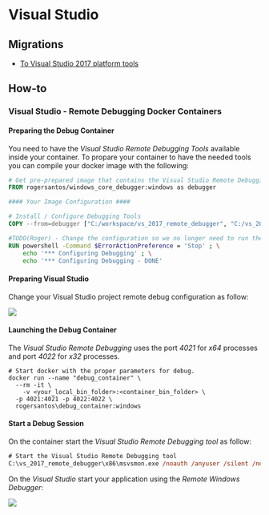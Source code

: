 # Visual Studio

## Migrations

- [To Visual Studio 2017 platform tools]( ./migrating_to_visual_studio_2017_platform_toolset.html )

## How-to

### Visual Studio - Remote Debugging Docker Containers

#### Preparing the Debug Container

You need to have the *Visual Studio Remote Debugging Tools* available inside your container. To propare your container to have the needed tools you can compile your docker image with the following:

```DockerFile
# Get pre-prepared image that contains the Visual Studio Remote Debugging Tools
FROM rogersantos/windows_core_debugger:windows as debugger

#### Your Image Configuration ####

# Install / Configure Debugging Tools
COPY --from=debugger ["C:/workspace/vs_2017_remote_debugger", "C:/vs_2017_remote_debugger"]

#TODO(Roger) - Change the configuration so we no longer need to run the Remote Debug Tool command.
RUN powershell -Command $ErrorActionPreference = 'Stop' ; \
	echo '*** Configuring Debugging' ; \
	echo '*** Configuring Debugging - DONE'
```

#### Preparing Visual Studio

Change your Visual Studio project remote debug configuration as follow:

![](http://tinyurl.com/y7yb3s5a)

#### Launching the Debug Container

The *Visual Studio Remote Debugging* uses the port *4021* for *x64* processes and port *4022* for *x32* processes.

```shell
# Start docker with the proper parameters for debug.
docker run --name "debug_container" \
  --rm -it \
	-v <your_local_bin_folder>:<container_bin_folder> \
  -p 4021:4021 -p 4022:4022 \
  rogersantos\debug_container:windows
```

#### Start a Debug Session

On the container start the *Visual Studio Remote Debugging tool* as follow:

```ps
# Start the Visual Studio Remote Debugging tool
C:\vs_2017_remote_debugger\x86\msvsmon.exe /noauth /anyuser /silent /nostatus /noclrwarn /nosecuritywarn /nofirewallwarn /nowowwarn /timeout:36000
```

On the *Visual Studio* start your application using the *Remote Windows Debugger*:

![](http://tinyurl.com/y8ucfjmn)



